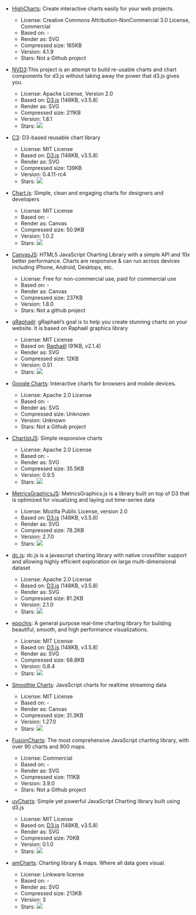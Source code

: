 * [HighCharts](http://www.highcharts.com): Create interactive charts easily for your web projects.
  * License:  Creative Commons Attribution-NonCommercial 3.0 License, Commercial
  * Based on: -
  * Render as: SVG
  * Compressed size: 165KB
  * Version: 4.1.9
  * Stars: Not a Github project

* [NVD3](http://nvd3.org):This project is an attempt to build re-usable charts and chart components for d3.js without taking away the power that d3.js gives you. 
  * License: Apache License, Version 2.0 
  * Based on: [D3.js](http://d3js.org) (148KB, v3.5.8)
  * Render as: SVG
  * Compressed size: 211KB
  * Version: 1.8.1
  * Stars: ![](http://tuan-flask.herokuapp.com/service/star?url=https://github.com/novus/nvd3&type=star)


* [C3](http://c3js.org): D3-based reusable chart library
  * License: MIT License
  * Based on: [D3.js](http://d3js.org) (148KB, v3.5.8)
  * Render as: SVG
  * Compressed size: 139KB
  * Version: 0.4.11-rc4
  * Stars: ![](http://tuan-flask.herokuapp.com/service/star?url=https://github.com/masayuki0812/c3&type=star)


* [Chart.js](http://www.chartjs.org): Simple, clean and engaging charts for designers and developers
  * License: MIT License
  * Based on: -
  * Render as: Canvas
  * Compressed size: 50.9KB
  * Version: 1.0.2
  * Stars: ![](http://tuan-flask.herokuapp.com/service/star?url=https://github.com/nnnick/Chart.js&type=star)
 
* [CanvasJS](http://canvasjs.com): HTML5 JavaScript Charting Library with a simple API and 10x better performance. Charts are responsive & can run across devices including iPhone, Android, Desktops, etc.
  * License: Free for non-commercial use, paid for commercial use
  * Based on: -
  * Render as: Canvas
  * Compressed size: 237KB
  * Version: 1.8.0
  * Stars: Not a github project

* [gRaphaël](http://g.raphaeljs.com): gRaphaël’s goal is to help you create stunning charts on your website. It is based on Raphaël graphics library
  * License: MIT License
  * Based on: [Raphaël](http://raphaeljs.com) (91KB, v2.1.4)
  * Render as: SVG
  * Compressed size: 12KB
  * Version: 0.51
  * Stars: ![](http://tuan-flask.herokuapp.com/service/star?url=https://github.com/DmitryBaranovskiy/g.raphael&type=star)

* [Google Charts](https://developers.google.com/chart/?hl=en): Interactive charts for browsers and mobile devices.
  * License:  Apache 2.0 License
  * Based on: -
  * Render as: SVG
  * Compressed size: Unknown
  * Version: Unknown
  * Stars: Not a Github project

* [ChartistJS](http://gionkunz.github.io/chartist-js/): Simple responsive charts
  * License:  Apache 2.0 License
  * Based on: -
  * Render as: SVG
  * Compressed size: 35.5KB
  * Version: 0.9.5
  * Stars: ![](http://tuan-flask.herokuapp.com/service/star?url=https://github.com/gionkunz/chartist-js&type=star)
 
* [MetricsGraphicsJS](http://metricsgraphicsjs.org/): MetricsGraphics.js is a library built on top of D3 that is optimized for visualizing and laying out time-series data
  * License:  Mozilla Public License, version 2.0
  * Based on: [D3.js](http://d3js.org) (148KB, v3.5.8)
  * Render as: SVG
  * Compressed size: 78.2KB
  * Version: 2.7.0
  * Stars: ![](http://tuan-flask.herokuapp.com/service/star?url=https://github.com/mozilla/metrics-graphics&type=star)

  
* [dc.js](http://dc-js.github.io/dc.js/): dc.js is a javascript charting library with native crossfilter support and allowing highly efficient exploration on large multi-dimensional dataset
  * License:  Apache 2.0 License
  * Based on: [D3.js](http://d3js.org) (148KB, v3.5.8)
  * Render as: SVG
  * Compressed size: 81.2KB
  * Version: 2.1.0
  * Stars: ![](http://tuan-flask.herokuapp.com/service/star?url=https://github.com/dc-js/dc.js&type=star)

* [epochjs](http://epochjs.github.io/epoch/): A general purpose real-time charting library for building beautiful, smooth, and high performance visualizations.
  * License:  MIT License
  * Based on: [D3.js](http://d3js.org) (148KB, v3.5.8)
  * Render as: SVG
  * Compressed size: 68.8KB
  * Version: 0.8.4
  * Stars: ![](http://tuan-flask.herokuapp.com/service/star?url=https://github.com/epochjs/epoch&type=star)

* [Smoothie Charts](http://smoothiecharts.org/): JavaScript charts for realtime streaming data
  * License:  MIT License
  * Based on: -
  * Render as: Canvas
  * Compressed size: 31.3KB
  * Version: 1.27.0
  * Stars: ![](http://tuan-flask.herokuapp.com/service/star?url=https://github.com/joewalnes/smoothie&type=star)

* [FusionCharts](http://www.fusioncharts.com/): The most comprehensive JavaScript charting library, with over 90 charts and 900 maps.
  * License:  Commercial
  * Based on: -
  * Render as: SVG
  * Compressed size: 111KB
  * Version: 3.9.0
  * Stars: Not a Github project

  
* [uvCharts](http://imaginea.github.io/uvCharts/): Simple yet powerful JavaScript Charting library built using d3.js 
  * License:  MIT License
  * Based on: [D3.js](http://d3js.org) (148KB, v3.5.8)
  * Render as: SVG
  * Compressed size: 70KB
  * Version: 0.1.0
  * Stars: ![](http://tuan-flask.herokuapp.com/service/star?url=https://github.com/imaginea/uvCharts&type=star)
  
* [amCharts](http://www.amcharts.com/): Charting library & maps. Where all data goes visual.
  * License:  Linkware license
  * Based on: -
  * Render as: SVG
  * Compressed size: 213KB
  * Version: 3
  * Stars: ![](http://tuan-flask.herokuapp.com/service/star?url=https://github.com/amcharts/amcharts3&type=star)
